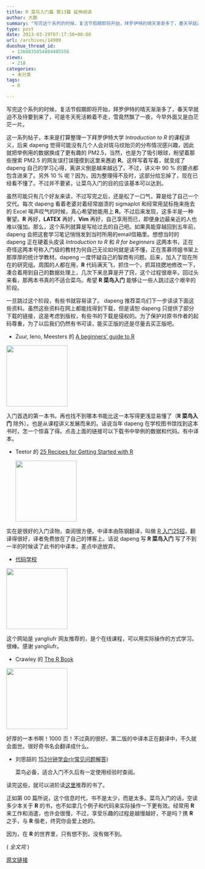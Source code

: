 ```yaml
---
title: R 菜鸟入门篇 第13篇 延伸阅读
author: 大鹏
summary: "写完这个系列的时候，复活节假期即将开始，拜罗伊特的晴天渐渐多了，春天早就迫不及待要到来了，可是冬天死活赖着不走，雪竟然飘了一夜，今早外面又是白茫茫一片。"
type: post
date: 2013-03-29T07:17:50+00:00
url: /archives/14909
duoshuo_thread_id:
  - 1360835854884405556
views:
  - 218
categories:
  - 未分类
tags:
  - R

---
```

写完这个系列的时候，复活节假期即将开始，拜罗伊特的晴天渐渐多了，春天早就迫不及待要到来了，可是冬天死活赖着不走，雪竟然飘了一夜，今早外面又是白茫茫一片。

这一系列帖子，本来是打算整理一下拜罗伊特大学 _Introduction to R_ 的课程讲义，后来 dapeng 觉得可能没有几个人会对斑马纹贻贝的分布情况感兴趣，因此就把举例用的数据换成了更有趣的 PM2.5，当然，也是为了吸引眼球，盼望着那些搜索 PM2.5 的网友误打误撞摸到这里来邂逅 **R**。这样写着写着，就变成了 dapeng 自己的学习心得，离讲义倒是越来越远了。不过，讲义中 90 % 的要点都包含进来了。另外 10 % 呢？因为，因为整理得不及时，这部分给忘掉了，现在已经看不懂了。不过并不要紧，让菜鸟入门的目的应该基本可以达到。

虽然可能只有几个好友来读，不过写完之后，还是松了一口气，算是给了自己一个交代。每次 dapeng 看着老婆对着经常崩溃的 sigmaplot 和经常用鼠标拖来拖去的 Excel 唉声叹气的时候，真心希望她能用上 **R**。不过后来发现，这多半是一种奢望。**R** 再好，**LATEX** 再好，**Vim** 再好，自己享用而已，即便身边最亲近的人也难以强加。那么，这个系列就算是写给过去的自己吧。如果真能穿越回到五年前，dapeng 会把这套学习笔记悄悄发到当时所用的email信箱里。想想当时的 dapeng 正在硬着头皮读 _Introduction to R_ 和 _R for beginners_ 这两本书，正在奇怪这两本号称入门级的教材为何自己无论如何就是读不懂，正在羡慕师姐书架上那厚厚的统计学教材。dapeng 一度怀疑自己的智商有问题。后来，加入了现在所在的研究组。周围的人都在用，**R** 代码满天飞，抓住一个，抓耳挠腮地修改一下，凑合着用到自己的数据处理上，几次下来总算是开了窍，这个过程很艰辛。回过头来看，那两本书真的不适合菜鸟。希望 **R 菜鸟入门** 能够让一些人跳过这个艰辛的阶段。

一旦跳过这个阶段，有些书就容易读了。 dapeng 推荐菜鸟们下一步读读下面这些资料。虽然这些资料在网上都能找得到下载，但是请恕 dapeng 只提供了部分下载的链接，这是考虑到版权，有些书的下载是侵权的。为了保护对原书作者的起码尊重，为了以后我们仍然有书可读，能买正版的还是尽量去买正版吧。

  * Zuur, Ieno, Meesters 的 [A beginners' guide to R][1]

<img src="http://www.highstat.com/Images/img7.jpg" width="160px" />

入门首选的第一本书。再也找不到哪本书能比这一本写得更浅显易懂了（**R 菜鸟入门** 除外）。也是从课程讲义发展而来的。话说当年 dapeng 在学校图书馆找到这本书时，怎一个惊喜了得。点击上面的链接可以下载书中举例的数据和代码。有中译本。

  * Teetor 的 [25 Recipes for Getting Started with R][2]
  
    <img src="http://akamaicovers.oreilly.com/images/0636920018315/lrg.jpg" width="160px" />

实在是很好的入门读物，查阅很方便。中译本由陈钢翻译，叫做 [R 入门25招][3]，翻译得很好，译者免费放在了自己的博客上。话说 dapeng 写 **R 菜鸟入门** 写了不到一半的时候读了此书的中译本，差点中途放弃。

  * [代码学校][4]

<img src="http://d1kbt5mjomv40p.cloudfront.net/assets/logo-tryr-home-68e548262b848831c5da792b29c66b18.png" width="160px" />

这个网站是 yangliufr 网友推荐的，是个在线课程，可以用实际操作的方式学习。很棒。感谢 yangliufr。

  * Crawley 的 [The R Book][5]

<img src="http://www.wiley-vch.de/books/tis/cover_big/0470973927.jpg" width="160px" />

好厚的一本书啊！1000 页！不过真的很好。第二版的中译本正在翻译中，不久就会面世。很好奇书名会翻译成什么。

  * 刘思喆的 [153分钟学会r(r常见问题解答)][6]
  
    菜鸟必备，适合入门不久后有一定使用经验时查阅。

读完这些，就可以进阶读[这里][7]推荐的书了。

正如第 00 篇所说，这个信息时代，书不是太少，而是太多。菜鸟入门的话，空读多少本关于 **R** 的书，也不如拿几个例子和代码来实际操作一下更有效。经常用 **R** 来工作和消遣，也许会很慢，不过，享受乐趣的过程是越慢越好，不是吗？携 **R** 之手，与 **R** 偕老，终究你会爱上她的。

因为，在 **R** 的世界里，只有想不到，没有做不到。

( _全文完_ )

 [1]: http://www.highstat.com/book3.htm
 [2]: http://shop.oreilly.com/product/0636920018315.do
 [3]: http://gossipcoder.com/?p=540
 [4]: http://tryr.codeschool.com/
 [5]: http://www.amazon.com/The-Book-Michael-J-Crawley/dp/0470973927
 [6]: https://www.google.com/url?sa=t&rct=j&q=&esrc=s&source=web&cd=1&cad=rja&ved=0CDQQFjAA&url=http%3A%2F%2Fcran.r-project.org%2Fdoc%2Fcontrib%2FLiu-FAQ.pdf&ei=Lr9MUaSnFI7SsgbezIHwDg&usg=AFQjCNH0zcvztYFp93foznimKxJrWQCsog&sig2=w5L6Fy8mZ4WkYOBqJSWKMA&bvm=bv.44158598,d.Yms
 [7]: http://xccds1977.blogspot.de/2013/02/r.html

[原文链接](http://dapengde.com/archives/14909)

